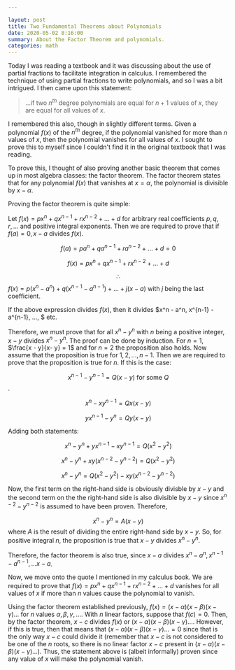 ```yaml
---

layout: post
title: Two Fundamental Theorems about Polynomials
date: 2020-05-02 8:16:00
summary: About the Factor Theorem and polynomials.
categories: math
---
```




Today I was reading a textbook and it was discussing about the use of partial fractions to facilitate integration in calculus. I remembered the technique of using partial fractions to write polynomials, and so I was a bit intrigued. I then came upon this statement:

> ...if two $n^{th}$ degree polynomials are equal for $n+1$ values of $x$, they are equal for all values of $x$.

I remembered this also, though in slightly different terms. Given a polynomial $f(x)$ of the $n^{th}$ degree, if the polynomial vanished for more than $n$ values of $x$, then the polynomial vanishes for all values of $x$. I sought to prove this to myself since I couldn't find it in the original textbook that I was reading.

To prove this, I thought of also proving another basic theorem that comes up in most algebra classes: the factor theorem. The factor theorem states that for any polynomial $f(x)$ that vanishes at $x = \alpha$, the polynomial is divisible by $x - \alpha$. 

Proving the factor theorem is quite simple:

Let $f(x) = px^n + qx^{n-1} + rx^{n-2} + ... + d$ for arbitrary real coefficients $p, q, r, ...$ and positive integral exponents. Then we are required to prove that if $f(a) = 0, x - a$ divides $f(x)$.

$$f(a) = pa^n + qa^{n-1} + ra^{n-2} + ... + d = 0$$

$$f(x) = px^n + qx^{n-1} + rx^{n-2} + ... + d$$

$$\therefore$$  $f(x) = p(x^n - a^n) + q(x^{n-1} - a^{n-1}) + ... + j(x - a)$ with $j$ being the last coefficient.

If the above expression divides $f(x)$, then it divides $x^n - a^n, x^{n-1} - a^{n-1}, ..., $ etc. 

Therefore, we must prove that for all $x^n - y^n$ with $n$ being a positive integer, $x -y$ divides $x^n - y^n$. The proof can be done by induction. For $n = 1$, $\frac{x - y}{x- y} = 1$ and for $n = 2$ the proposition also holds. Now assume that the proposition is true for  $1, 2, ..., n - 1$. Then we are required to prove that the proposition is true for $n$. If this is the case:

$$x^{n-1} - y^{n-1} = Q(x - y) \text{ for some } Q$$.

$$x^n - xy^{n-1} = Qx(x-y)$$

$$yx^{n-1} - y^n = Qy(x - y)$$ 

Adding both statements:

$$x^n - y^n + yx^{n-1} - xy^{n-1} = Q(x^2- y^2)$$

$$x^n - y^n + xy(x^{n-2} - y^{n-2}) = Q(x^2 - y^2)$$

$$x^n - y^n = Q(x^2 - y^2) - xy(x^{n-2} - y^{n-2})$$

Now, the first term on the right-hand side is obviously divisble by $x - y$ and the second term on the the right-hand side is also divisible by $x - y$ since $x^{n-2} - y^{n-2}$ is assumed to have been proven. Therefore, 

$$x^n - y^n = A(x - y)$$ where $A$ is the result of dividing the entire right-hand side by $x - y$. So, for positive integral $n$, the proposition is true that $x - y$ divides $x^n - y^n$. 

Therefore, the factor theorem is also true, since $x - a$ divides $x^n - a^n, x^{n-1} - a^{n-1}, ... x - a$. 

Now, we move onto the quote I mentioned in my calculus book. We are required to prove that $f(x) = px^n + qx^{n-1} + rx^{n-2} + ... + d$ vanishes for all values of $x$ if more than $n$ values cause the polynomial to vanish.

Using the factor theorem established previously, $f(x) = (x - \alpha)(x - \beta)(x - \gamma)...$ for $n$ values $\alpha, \beta, \gamma, ...$. With $n$ linear factors, suppose that $f(c) = 0$. Then, by the factor theorem, $x - c$ divides $f(x)$ or $(x - \alpha)(x - \beta)(x - \gamma)...$. However, if this is true, then that means that $(x - \alpha)(x - \beta)(x- \gamma)... = 0$ since that is the only way $x - c$ could divide it (remember that $x - c$ is not considered to be one of the $n$ roots, so there is no linear factor $x - c$ present in $(x - \alpha)(x - \beta)(x - \gamma)...$). Thus, the statement above is (albeit informally) proven since any value of $x$ will make the polynomial vanish.